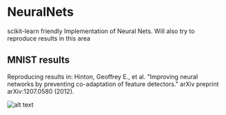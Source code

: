 NeuralNets
==========

scikit-learn friendly Implementation of Neural Nets. Will also try to reproduce results in this area

## MNIST results
Reproducing results in:
Hinton, Geoffrey E., et al. "Improving neural networks by preventing co-adaptation of feature detectors." arXiv preprint arXiv:1207.0580 (2012).

![alt text](https://raw.githubusercontent.com/keithzhou/NeuralNets/master/result_130_vs_110.png 'Result 130 vs 110')
